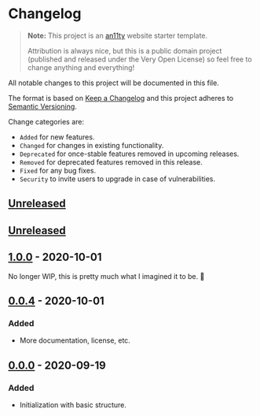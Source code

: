 # Changelog

> **Note:** This project is an [an11ty](https://github.com/an11ty/an11ty)
> website starter template.
>
> Attribution is always nice, but this is a public domain project (published
> and released under the Very Open License) so feel free to change anything
> and everything!

All notable changes to this project will be documented in this file.

The format is based on [Keep a Changelog](http://keepachangelog.com/en/1.0.0/)
and this project adheres to [Semantic Versioning](http://semver.org/spec/v2.0.0.html).

Change categories are:

* `Added` for new features.
* `Changed` for changes in existing functionality.
* `Deprecated` for once-stable features removed in upcoming releases.
* `Removed` for deprecated features removed in this release.
* `Fixed` for any bug fixes.
* `Security` to invite users to upgrade in case of vulnerabilities.

## [Unreleased]

## [Unreleased]

## [1.0.0] - 2020-10-01

No longer WIP, this is pretty much what I imagined it to be. 🎉

## [0.0.4] - 2020-10-01

### Added
- More documentation, license, etc.

## [0.0.0] - 2020-09-19
### Added
- Initialization with basic structure.

[Unreleased]: https://github.com/an11ty/starter-minimal/compare/v1.0.0...HEAD
[1.0.0]: https://github.com/an11ty/starter-minimal/compare/v0.0.4...v1.0.0
[0.0.4]: https://github.com/an11ty/starter-minimal/compare/v0.0.0...v0.0.4
[0.0.0]: https://github.com/an11ty/starter-minimal/tree/v0.0.0
